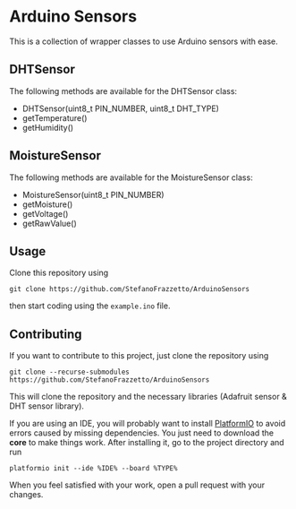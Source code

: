 # Arduino Sensors

This is a collection of wrapper classes to use Arduino sensors with ease.

## DHTSensor

The following methods are available for the DHTSensor class:

- DHTSensor(uint8_t PIN_NUMBER, uint8_t DHT_TYPE)
- getTemperature()
- getHumidity()

## MoistureSensor

The following methods are available for the MoistureSensor class:

- MoistureSensor(uint8_t PIN_NUMBER)
- getMoisture()
- getVoltage()
- getRawValue()

## Usage

Clone this repository using

```git clone https://github.com/StefanoFrazzetto/ArduinoSensors```

then start coding using the ```example.ino``` file.


## Contributing

If you want to contribute to this project, just clone the repository using

```git clone --recurse-submodules https://github.com/StefanoFrazzetto/ArduinoSensors```

This will clone the repository and the necessary libraries (Adafruit sensor & DHT sensor library).

If you are using an IDE, you will probably want to install [PlatformIO](https://platformio.org/)
to avoid errors caused by missing dependencies. You just need to download the **core** to make
things work. After installing it, go to the project directory and run

```platformio init --ide %IDE% --board %TYPE%```


When you feel satisfied with your work, open a pull request with your changes.